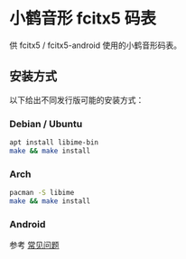 # 小鹤音形 fcitx5 码表

供 fcitx5 / fcitx5-android 使用的小鹤音形码表。

## 安装方式

以下给出不同发行版可能的安装方式：

### Debian / Ubuntu

```bash
apt install libime-bin
make && make install
```

### Arch

```bash
pacman -S libime
make && make install
```

### Android

参考 [常见问题](https://fcitx5-android.github.io/faq/#_2)
